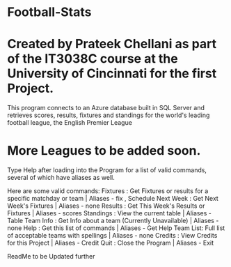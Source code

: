 # Football-Stats
# Created by Prateek Chellani as part of the IT3038C course at the University of Cincinnati for the first Project. 

This program connects to an Azure database built in SQL Server and retrieves scores, results, fixtures and standings for the world's leading football league, the English Premier League
# More Leagues to be added soon. 

Type Help after loading into the Program for a list of valid commands, several of which have aliases as well. 

Here are some valid commands:
Fixtures : Get Fixtures or results for a specific matchday or team      | Aliases - fix , Schedule
Next Week : Get Next Week's Fixtures                                    | Aliases - none
Results : Get This Week's Results or Fixtures                           | Aliases - scores
Standings : View the current table                                      | Aliases - Table
Team Info : Get Info about a team (Currently Unavailable)               | Aliases - none
Help : Get this list of commands                                        | Aliases - Get Help
Team List: Full list of acceptable teams with spellings                 | Aliases - none
Credits : View Credits for this Project                                 | Aliases - Credit
Quit : Close the Program                                                | Aliases - Exit


ReadMe to be Updated further
